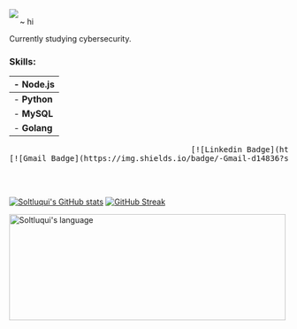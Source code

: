 <img align="left" src="https://images.vexels.com/media/users/3/260938/isolated/lists/fb69cbfbe9d5be3a276c4b5d7f97074e-blue-raven-bird.png">


~ hi

Currently studying cybersecurity.
### Skills:
| - **Node.js**   |
| --------        | 
|- **Python**     |
|- **MySQL**      |
|- **Golang**     |


<pre>
                                       [![Linkedin Badge](https://img.shields.io/badge/-LinkedIn-blue?style=flat-square&logo=Linkedin&logoColor=white&link=https://www.linkedin.com/in/soltluq/)](https://www.linkedin.com/in/soltluq/)
[![Gmail Badge](https://img.shields.io/badge/-Gmail-d14836?style=flat-square&logo=Gmail&logoColor=white&link=mail@ysoltluquiluizfernando@gmail.com)](mailto:mail@ysoltluquiluizfernando@gmail.com)
</pre>
 
<br/><br/>

[![Soltluqui's GitHub stats](https://github-readme-stats.vercel.app/api?username=Soltluqui)](https://github.com/anuraghazra/github-readme-stats)
[![GitHub Streak](https://github-readme-streak-stats.herokuapp.com?user=Soltluqui&theme=transparent&hide_border=true&card_width=500&card_height=200)](https://git.io/streak-stats)

 <div>
  <img align="middle" src="https://github-readme-stats.vercel.app/api/top-langs?username=Soltluqui&langs_count=10&show_icons=true&locale=en&layout=compact&theme=light" alt="Soltluqui's language" height="192px"  width="500px"/>
</div>
